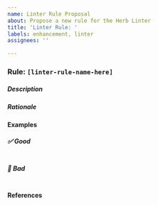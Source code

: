 ```yaml
---
name: Linter Rule Proposal
about: Propose a new rule for the Herb Linter
title: 'Linter Rule: '
labels: enhancement, linter
assignees: ''

---
```


### Rule: `[linter-rule-name-here]`

##### Description

<!--- Briefly describe what the rule enforces. -->

##### Rationale

<!--- Why is this rule important? -->

#### Examples

<!-- Provide examples of valid (✅ good) and invalid (🚫 bad) code. -->

##### ✅ Good

```html+erb

```

##### 🚫 Bad

```html+erb

```

#### References

<!--- -->
